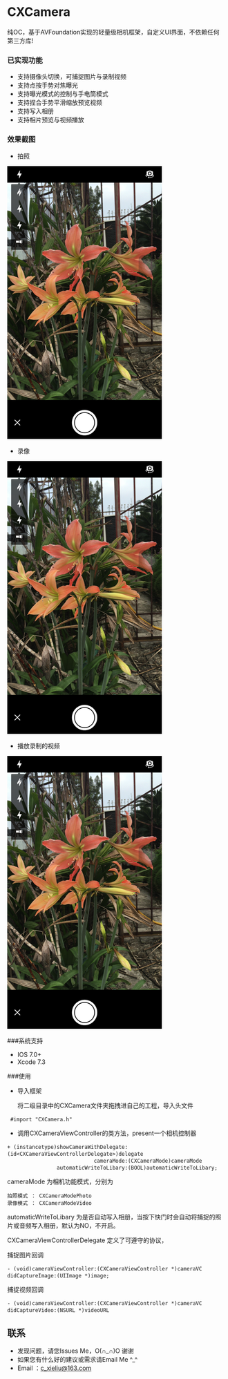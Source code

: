 # CXCamera
纯OC，基于AVFoundation实现的轻量级相机框架，自定义UI界面，不依赖任何第三方库!
### 已实现功能

* 支持摄像头切换，可捕捉图片与录制视频
* 支持点按手势对焦曝光
* 支持曝光模式的控制与手电筒模式
* 支持捏合手势平滑缩放预览视频
* 支持写入相册
* 支持相片预览与视频播放


### 效果截图

* 拍照

![](https://github.com/chuXieLiu/CXCamera/blob/master/capturePhotoDemo.png?raw=true">)

* 录像

![](https://github.com/chuXieLiu/CXCamera/blob/master/capturePhotoDemo.png?raw=true">)


* 播放录制的视频

![](https://github.com/chuXieLiu/CXCamera/blob/master/capturePhotoDemo.png?raw=true">)

###系统支持

* IOS 7.0+
* Xcode 7.3

###使用

* 导入框架
	
	将二级目录中的CXCamera文件夹拖拽进自己的工程，导入头文件

```objc
 #import "CXCamera.h"
```

* 调用CXCameraViewController的类方法，present一个相机控制器

```objc
+ (instancetype)showCameraWithDelegate:(id<CXCameraViewControllerDelegate>)delegate
                            cameraMode:(CXCameraMode)cameraMode
                automaticWriteToLibary:(BOOL)automaticWriteToLibary;
```

cameraMode 为相机功能模式，分别为

	拍照模式 ： CXCameraModePhoto
	录像模式 ： CXCameraModeVideo

automaticWriteToLibary 为是否自动写入相册，当按下快门时会自动将捕捉的照片或音频写入相册，默认为NO，不开启。

CXCameraViewControllerDelegate 定义了可遵守的协议，

捕捉图片回调

```objc
- (void)cameraViewController:(CXCameraViewController *)cameraVC didCaptureImage:(UIImage *)image;
```

捕捉视频回调

```objc
- (void)cameraViewController:(CXCameraViewController *)cameraVC didCaptureVideo:(NSURL *)videoURL
```
## 联系
* 发现问题，请您Issues Me，O(∩_∩)O 谢谢
* 如果您有什么好的建议或需求请Email Me ^_^
* Email ：c_xieliu@163.com






















